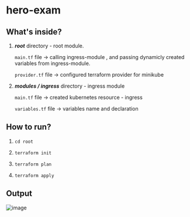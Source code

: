 # hero-exam

## What's inside?

1. ***root*** directory - root module.

    ```main.tf``` file -> calling ingress-module , and passing dynamicly created variables from ingress-module.

    ```provider.tf``` file -> configured terraform provider for minikube
  

  
2. ***modules / ingress*** directory - ingress module

    ```main.tf``` file -> created kubernetes resource - ingress 
  
    ```variables.tf``` file -> variables name and declaration
    
## How to run?

1. ```cd root``` 

2. ```terraform init```

3. ```terraform plan```

4. ```terraform apply```

## Output

![image](https://user-images.githubusercontent.com/65861319/152779393-cc67f37f-8e96-4477-ae87-419ee5fae9b4.png)
